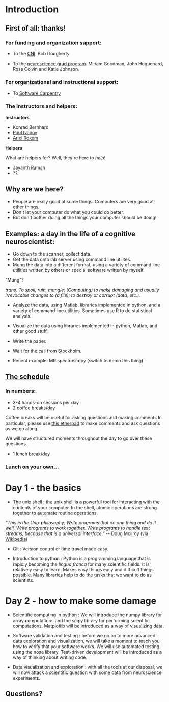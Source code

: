 # Introduction

## First of all: thanks!

### For funding and organization support:
- To the [CNI](http://cni.stanford.edu/). Bob Dougherty

- To the [neuroscience grad program](http://biosciences.stanford.edu/neurosciences.html). Miriam Goodman, John Huguenard, Ross Colvin and Katie Johnson.

### For organizational and instructional support:
- To [Software Carpentry](http://software-carpentry.org/)

### The instructors and helpers:

**Instructors**
- Konrad Bernhard
- [Paul Ivanov](http://pirsquared.org/)
- [Ariel Rokem](http://arokem.org)

**Helpers**

What are helpers for? Well, they're here to *help*!

- [Jayanth Raman](https://www.linkedin.com/in/jayanthraman)
- ??

## Why are we here?

- People are really good at some things. Computers are very good at other things.
- Don't let your computer do what you could do better.
- But don't bother doing all the things your computer should be doing!

## Examples: a day in the life of a cognitive neuroscientist:

- Go down to the scanner, collect data.
- Get the data onto lab server using command line utilites.
- Mung the data into a different format, using a variety of command line utilities written by others or special software written by myself.

"Mung"?

*trans. To spoil, ruin, mangle; (Computing) to make damaging and usually irrevocable changes to (a file); to destroy or corrupt (data, etc.).*

- Analyze the data, using Matlab, libraries implemented in python, and a variety of command line utilities. Sometimes use R to do statistical analysis.

- Visualize the data using libraries implemented in python, Matlab, and other good stuff.

- Write the paper.
- Wait for the call from Stockholm.

- Recent example: MR spectroscopy (switch to demo this thing).

## [The schedule](http://arokem.github.io/boot-camps/2013-05-06-stanford/#schedule)

### In numbers:
- 3-4 hands-on sessions per day
- 2 coffee breaks/day

Coffee breaks will be useful for asking questions and making comments
In particular, please use [this etherpad](https://etherpad.mozilla.org/m4Um2MFlCN)
to make comments and ask questions as we go along.

We will have structured moments throughout the day to go over these questions

- 1 lunch break/day

### Lunch on your own...

# Day 1 - the basics

- The unix shell : the unix shell is a powerful tool for interacting with the contents of your computer. In the shell, atomic operations are strung together to automate routine operations

*"This is the Unix philosophy: Write programs that do one thing and do it well. Write programs to work together. Write programs to handle text streams, because that is a universal interface."* -- Doug Mcllroy (via [Wikipedia](http://en.wikipedia.org/wiki/Unix_philosophy))

- Git : Version control or time travel made easy.

- Introduction to python : Python is a programming language that is rapidly becoming the *lingua franca* for many scientific fields. It is relatively easy to learn. Makes easy things easy and difficult things possible. Many libraries help to do the tasks that we want to do as scientists.

# Day 2 - how to make some damage

- Scientific computing in python : We will introduce the numpy library for array computations and the scipy library for performing scientific computations. Matplotlib will be introduced as a way of visualizing data.

- Software validation and testing : before we go on to more advanced data exploration and visualization, we will take a moment to teach you how to verify that your software works. We will use automated testing using the nose library. Test-driven development will be introduced as a way of thinking about writing code.

- Data visualization and exploration : with all the tools at our disposal, we will now attack a scientific question with some data from neuroscience experiments.

## Questions?
